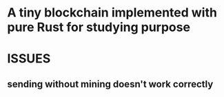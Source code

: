 # A tiny blockchain implemented with pure Rust for studying purpose

# ISSUES
## sending without mining doesn't work correctly
